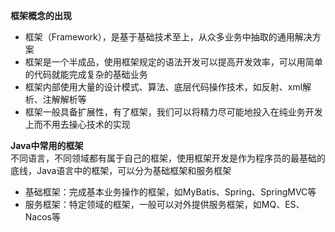 **框架概念的出现**
- 框架（Framework），是基于基础技术至上，从众多业务中抽取的通用解决方案
- 框架是一个半成品，使用框架规定的语法开发可以提高开发效率，可以用简单的代码就能完成复杂的基础业务
- 框架内部使用大量的设计模式、算法、底层代码操作技术，如反射、xml解析、注解解析等
- 框架一般具备扩展性，有了框架，我们可以将精力尽可能地投入在纯业务开发上而不用去操心技术的实现

**Java中常用的框架**  
不同语言，不同领域都有属于自己的框架，使用框架开发是作为程序员的最基础的底线，Java语言中的框架，可以分为基础框架和服务框架  
- 基础框架：完成基本业务操作的框架，如MyBatis、Spring、SpringMVC等
- 服务框架：特定领域的框架，一般可以对外提供服务框架，如MQ、ES、Nacos等

